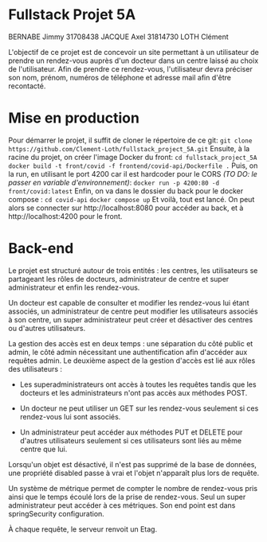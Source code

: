 
# Fullstack Projet 5A

BERNABE Jimmy 31708438
JACQUE Axel 31814730
LOTH Clément

L'objectif de ce projet est de concevoir un site permettant à un utilisateur de prendre un rendez-vous auprès d'un docteur dans un centre laissé au choix de l'utilisateur. Afin de prendre ce rendez-vous, l'utilisateur devra préciser son nom, prénom, numéros de téléphone et adresse mail afin d'être recontacté.

# Mise en production
Pour démarrer le projet, il suffit de cloner le répertoire de ce git:
```git clone https://github.com/Clement-Loth/fullstack_project_5A.git```
Ensuite, à la racine du projet, on créer l'image Docker du front:
```cd fullstack_project_5A```
```docker build -t front/covid -f frontend/covid-api/Dockerfile .```
Puis, on la run, en utilisant le port 4200 car il est hardcoder pour le CORS *(TO DO: le passer en variable d'environnement)*:
```docker run -p 4200:80 -d front/covid:latest```
Enfin, on va dans le dossier du back pour le docker compose :
```cd covid-api```
```docker compose up```
Et voilà, tout est lancé. On peut alors se connecter sur http://localhost:8080 pour accéder au back, et à http://localhost:4200 pour le front.
# Back-end

Le projet est structuré autour de trois entités : les centres, les utilisateurs se partageant les rôles de docteurs, administrateur de centre et super administrateur et enfin les rendez-vous.

Un docteur est capable de consulter et modifier les rendez-vous lui étant associés, un administrateur de centre peut modifier les utilisateurs associés à son centre, un super administrateur peut créer et désactiver des centres ou d'autres utilisateurs.

La gestion des accès est en deux temps : une séparation du côté public et admin, le côté admin nécessitant une authentification afin d'accéder aux requêtes admin. Le deuxième aspect de la gestion d'accès est lié aux rôles des utilisateurs :

- Les superadministrateurs ont accès à toutes les requêtes tandis que les docteurs et les administrateurs n'ont pas accès aux méthodes POST.

- Un docteur ne peut utiliser un GET sur les rendez-vous seulement si ces rendez-vous lui sont associés.

- Un administrateur peut accéder aux méthodes PUT et DELETE pour d'autres utilisateurs seulement si ces utilisateurs sont liés au même centre que lui.

Lorsqu'un objet est désactivé, il n'est pas supprimé de la base de données, une propriété disabled passe à vrai et l'objet n'apparaît plus lors de requête.

Un système de métrique permet de compter le nombre de rendez-vous pris ainsi que le temps écoulé lors de la prise de rendez-vous. Seul un super administrateur peut accéder à ces métriques. Son end point est dans springSecurity configuration.

À chaque requête, le serveur renvoit un Etag.
